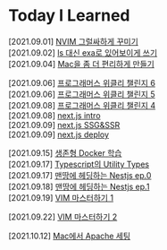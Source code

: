 # Today I Learned

[2021.09.01] [NVIM 그럴싸하게 꾸미기](./nvim/install_and_setting.md)  
[2021.09.02] [ls 대신 exa로 있어보이게 쓰기](./shell/exa/install_and_setting.md)  
[2021.09.04] [Mac을 좀 더 편리하게 만들기](./mac/setting.md)

[2021.09.06] [프로그래머스 위클리 챌린지 6](./algorithm/programmers/week6.md)  
[2021.09.06] [프로그래머스 위클리 챌린지 5](./algorithm/programmers/week5.md)  
[2021.09.08] [프로그래머스 위클리 챌린지 4](./algorithm/programmers/week4.md)  
[2021.09.08] [next.js intro](./nextjs/intro.md)  
[2021.09.09] [next.js SSG&SSR](./nextjs/ssr_ssg.md)  
[2021.09.09] [next.js deploy](./nextjs/deploy.md)  

[2021.09.15] [생존형 Docker 학습](./docker/docker.md)  
[2021.09.17] [Typescript의 Utility Types](./typescript/utility_types.md)  
[2021.09.17] [맨땅에 헤딩하는 Nestjs ep.0](./nestjs/000.md)  
[2021.09.18] [맨땅에 헤딩하는 Nestjs ep.1](./nestjs/001.md)  
[2021.09.19] [VIM 마스터하기 1](./nvim/mastering_for_vim_1.md)  

[2021.09.22] [VIM 마스터하기 2](./nvim/mastering_for_vim_2.md)  

[2021.10.12] [Mac에서 Apache 세팅](./apache/setting.md)

